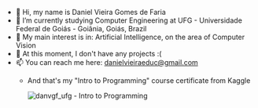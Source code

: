 - 👋 Hi, my name is Daniel Vieira Gomes de Faria
- 🌱 I’m currently studying Computer Engineering at UFG - Universidade Federal de Goiás - Goiânia, Goiás, Brazil
- 👀 My main interest is in: Artificial Intelligence, on the area of Computer Vision
- 💞️ At this moment, I don't have any projects :(
- 📫 You can reach me here: danielvieiraeduc@gmail.com
    * And that's my "Intro to Programming" course certificate from Kaggle
      
      ![danvgf_ufg - Intro to Programming](https://github.com/user-attachments/assets/9984b6a1-19e0-4a95-a478-17bca5b87a83)

<!---
danielufg/danielufg is a ✨ special ✨ repository because its `README.md` (this file) appears on your GitHub profile.
You can click the Preview link to take a look at your changes.
--->
